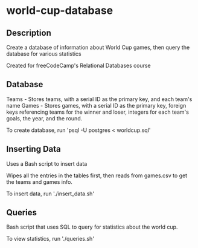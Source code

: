 # world-cup-database

## Description
Create a database of information about World Cup games, then query the database for various statistics

Created for freeCodeCamp's Relational Databases course

## Database

Teams - Stores teams, with a serial ID as the primary key, and each team's name
Games - Stores games, with a serial ID as the primary key, foreign keys referencing teams for the winner and loser, integers for each team's goals, the year, and the round.

To create database, run 'psql -U postgres < worldcup.sql'

## Inserting Data

Uses a Bash script to insert data

Wipes all the entries in the tables first, then reads from games.csv to get the teams and games info.

To insert data, run './insert_data.sh'

## Queries

Bash script that uses SQL to query for statistics about the world cup.

To view statistics, run './queries.sh'
